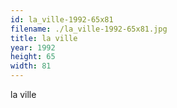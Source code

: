 ```yaml
---
id: la_ville-1992-65x81
filename: ./la_ville-1992-65x81.jpg
title: la ville
year: 1992
height: 65
width: 81
---
```


la ville

